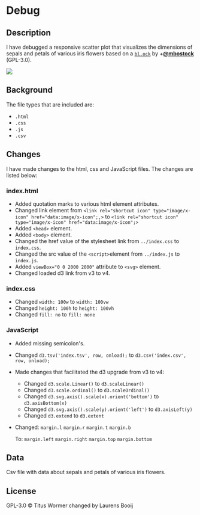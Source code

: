 # Debug
## Description
I have debugged a responsive scatter plot that visualizes the dimensions of sepals and petals of various iris flowers based on a [`bl.ock`][block] by
+[**@mbostock**][block-author] (GPL-3.0).

[![][cover]][url]

## Background
The file types that are included are:
* `.html`
* `.css`
* `.js`
* `.csv`

## Changes
I have made changes to the html, css and JavaScript files. The changes are listed below:

### index.html
* Added quotation marks to various html element attributes.
* Changed link element from `<link rel="shortcut icon" type="image/x-icon" href="data:image/x-icon";,>` to `<link rel="shortcut icon" type="image/x-icon" href="data:image/x-icon";>`
* Added `<head>` element.
* Added `<body>` element.
* Changed the href value of the stylesheet link from `../index.css` to `index.css`.
* Changed the src value of the `<script>`element from `../index.js` to `index.js`.
* Added `viewBox="0 0 2000 2000"` attribute to `<svg>` element.
* Changed loaded d3 link from v3 to v4.

### index.css
* Changed `width: 100w` to `width: 100vw`
* Changed `height: 100h` to `height: 100vh`
* Changed `fill: no` to `fill: none`

### JavaScript
* Added missing semicolon's.
* Changed `d3.tsv('index.tsv', row, onload);` to `d3.csv('index.csv', row, onload);`

* Made changes that facilitated the d3 upgrade from v3 to v4:
  * Changed `d3.scale.Linear()` to `d3.scaleLinear()`
  * Changed `d3.scale.ordinal()` to `d3.scaleOrdinal()`
  * Changed `d3.svg.axis().scale(x).orient('bottom')` to `d3.axisBottom(x)`
  * Changed `d3.svg.axis().scale(y).orient('left')` to `d3.axisLeft(y)`
  * Changed `d3.extend` to `d3.extent`

* Changed:
  `margin.l`
  `margin.r`
  `margin.t`
  `margin.b`

  To: `margin.left`
  `margin.right`
  `margin.top`
  `margin.bottom`

## Data
Csv file with data about sepals and petals of various iris flowers.


## License
GPL-3.0 © Titus Wormer changed by Laurens Booij

[block]: https://bl.ocks.org/mbostock/3887118
[block-author]: https://github.com/mbostock
[cover]: preview.png
[url]: https://cmda-tt.github.io/course-17-18/class-2-debug/laurens-booij
